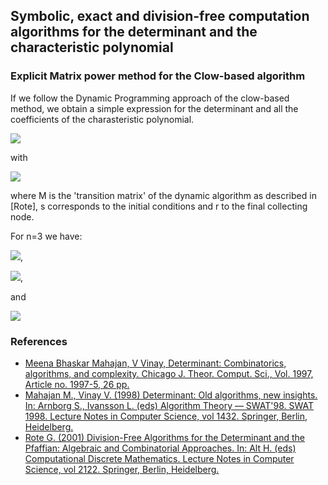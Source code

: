 ## Symbolic, exact and division-free computation algorithms for the determinant and the characteristic polynomial ##


### Explicit Matrix power method for the Clow-based algorithm ###
If we follow the Dynamic Programming approach of the clow-based method, we obtain a simple expression for the determinant and all the coefficients of the charasteristic polynomial.

<img src="https://render.githubusercontent.com/render/math?math=P_%7BA%7D(%5Clambda)%3A%3D%5Cmathrm%7Bdet%7D(%5Clambda%20I-A)%3Dq_%7Bn%7D%20%5Clambda%5E%7Bn%7D%2Bq_%7Bn-1%7D%20%5Clambda%5E%7Bn-1%7D%2B%5Ccdots%2Bq_%7B1%7D%20%5Clambda%2Bq_%7B0%7D">

with

<img src="https://render.githubusercontent.com/render/math?math=q_{i} = rM^{n-i}s">

where M is the 'transition matrix' of the dynamic algorithm as described in [Rote], s corresponds to the initial conditions and r to the final collecting node.

For n=3 we have:

<img src="https://render.githubusercontent.com/render/math?math=r%3D%5Cleft%5B%5Cbegin%7Barray%7D%7Blllllll%7D%0A0%20%26%200%20%26%200%20%26%200%20%26%200%20%26%200%20%26%201%0A%5Cend%7Barray%7D%5Cright%5D">,


<img src="https://render.githubusercontent.com/render/math?math=s%3D%5Cleft%5B%5Cbegin%7Barray%7D%7Blllllll%7D%0A1%20%26%200%20%26%200%20%26%201%20%26%200%20%26%201%20%26%201%0A%5Cend%7Barray%7D%5Cright%5D">,

and

<img src="https://render.githubusercontent.com/render/math?math=M%20%3D%20%5Cleft%5B%5Cbegin%7Barray%7D%7Bccccccc%7D%0A0%20%26%200%20%26%200%20%26%200%20%26%200%20%26%200%20%26%200%20%5C%5C%0Aa_%7B10%7D%20%26%20a_%7B11%7D%20%26%20a_%7B12%7D%20%26%200%20%26%200%20%26%200%20%26%200%20%5C%5C%0Aa_%7B20%7D%20%26%20a_%7B21%7D%20%26%20a_%7B22%7D%20%26%200%20%26%200%20%26%200%20%26%200%20%5C%5C%0A-a_%7B00%7D%20%26%20-a_%7B01%7D%20%26%20-a_%7B02%7D%20%26%200%20%26%200%20%26%200%20%26%200%20%5C%5C%0A0%20%26%200%20%26%200%20%26%20a_%7B21%7D%20%26%20a_%7B22%7D%20%26%200%20%26%200%20%5C%5C%0A-a_%7B00%7D%20%26%20-a_%7B01%7D%20%26%20-a_%7B02%7D%20%26%20-a_%7B11%7D%20%26%20-a_%7B12%7D%20%26%200%20%26%200%20%5C%5C%0A-a_%7B00%7D%20%26%20-a_%7B01%7D%20%26%20-a_%7B02%7D%20%26%20-a_%7B11%7D%20%26%20-a_%7B12%7D%20%26%20-a_%7B22%7D%20%26%200%0A%5Cend%7Barray%7D%5Cright%5D">



### References ###
- [Meena Bhaskar Mahajan, V Vinay, Determinant: Combinatorics, algorithms, and complexity. Chicago J. Theor. Comput. Sci., Vol. 1997, Article no. 1997-5, 26 pp.](https://eccc.weizmann.ac.il/eccc-reports/1997/TR97-036/index.html)
- [Mahajan M., Vinay V. (1998) Determinant: Old algorithms, new insights. In: Arnborg S., Ivansson L. (eds) Algorithm Theory — SWAT'98. SWAT 1998. Lecture Notes in Computer Science, vol 1432. Springer, Berlin, Heidelberg.](https://doi.org/10.1007/BFb0054375)
- [Rote G. (2001) Division-Free Algorithms for the Determinant and the Pfaffian: Algebraic and Combinatorial Approaches. In: Alt H. (eds) Computational Discrete Mathematics. Lecture Notes in Computer Science, vol 2122. Springer, Berlin, Heidelberg.](https://doi.org/10.1007/3-540-45506-X_9)
